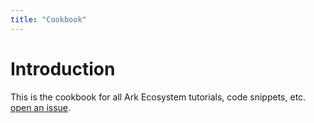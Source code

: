```yaml
---
title: "Cookbook"
---
```


# Introduction

This is the cookbook for all Ark Ecosystem tutorials, code snippets, etc. [open an issue](https://github.com/ArkEcosystem/docs).
